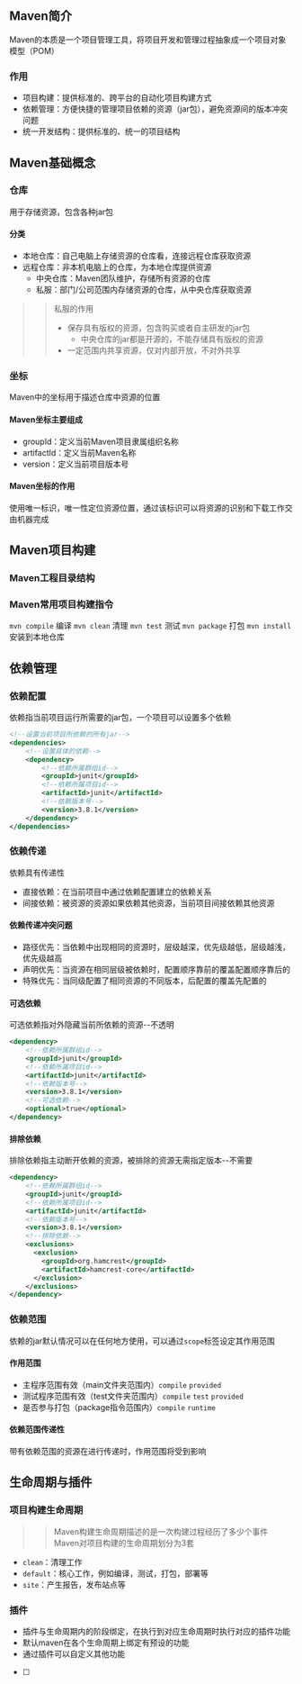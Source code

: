 ## Maven简介
Maven的本质是一个项目管理工具，将项目开发和管理过程抽象成一个项目对象模型（POM）
### 作用
* 项目构建：提供标准的、跨平台的自动化项目构建方式
* 依赖管理：方便快捷的管理项目依赖的资源（jar包），避免资源间的版本冲突问题
* 统一开发结构：提供标准的、统一的项目结构
## Maven基础概念
### 仓库
用于存储资源，包含各种jar包
#### 分类
* 本地仓库：自己电脑上存储资源的仓库看，连接远程仓库获取资源
* 远程仓库：非本机电脑上的仓库，为本地仓库提供资源
  * 中央仓库：Maven团队维护，存储所有资源的仓库
  * 私服：部门/公司范围内存储资源的仓库，从中央仓库获取资源
>> 私服的作用
>> * 保存具有版权的资源，包含购买或者自主研发的jar包 
>>   * 中央仓库的jar都是开源的，不能存储具有版权的资源 
>> * 一定范围内共享资源，仅对内部开放，不对外共享
### 坐标
Maven中的坐标用于描述仓库中资源的位置
#### Maven坐标主要组成
* groupId：定义当前Maven项目隶属组织名称
* artifactId：定义当前Maven名称
* version：定义当前项目版本号
#### Maven坐标的作用
使用唯一标识，唯一性定位资源位置，通过该标识可以将资源的识别和下载工作交由机器完成
## Maven项目构建
### Maven工程目录结构
### Maven常用项目构建指令
`mvn compile` 编译
`mvn clean` 清理
`mvn test` 测试
`mvn package` 打包
`mvn install` 安装到本地仓库
## 依赖管理
### 依赖配置
依赖指当前项目运行所需要的jar包，一个项目可以设置多个依赖
```xml
<!--设置当前项目所依赖的所有jar-->
<dependencies>
    <!--设置具体的依赖-->
    <dependency>
        <!--依赖所属群组id-->
        <groupId>junit</groupId>
        <!--依赖所属项目id-->
        <artifactId>junit</artifactId>
        <!--依赖版本号-->
        <version>3.8.1</version>
    </dependency>
</dependencies>
```
### 依赖传递
依赖具有传递性
* 直接依赖：在当前项目中通过依赖配置建立的依赖关系
* 间接依赖：被资源的资源如果依赖其他资源，当前项目间接依赖其他资源
#### 依赖传递冲突问题
* 路径优先：当依赖中出现相同的资源时，层级越深，优先级越低，层级越浅，优先级越高
* 声明优先：当资源在相同层级被依赖时，配置顺序靠前的覆盖配置顺序靠后的
* 特殊优先：当同级配置了相同资源的不同版本，后配置的覆盖先配置的
#### 可选依赖
可选依赖指对外隐藏当前所依赖的资源--不透明
```xml
<dependency>
    <!--依赖所属群组id-->
    <groupId>junit</groupId>
    <!--依赖所属项目id-->
    <artifactId>junit</artifactId>
    <!--依赖版本号-->
    <version>3.8.1</version>
    <!--可选依赖-->
    <optional>true</optional>
</dependency>
```
#### 排除依赖
排除依赖指主动断开依赖的资源，被排除的资源无需指定版本--不需要
```xml
<dependency>
    <!--依赖所属群组id-->
    <groupId>junit</groupId>
    <!--依赖所属项目id-->
    <artifactId>junit</artifactId>
    <!--依赖版本号-->
    <version>3.8.1</version>
    <!--排除依赖-->
    <exclusions>
      <exclusion>
        <groupId>org.hamcrest</groupId>
        <artifactId>hamcrest-core</artifactId>
      </exclusion>
    </exclusions>
</dependency>
```
### 依赖范围
依赖的jar默认情况可以在任何地方使用，可以通过`scope`标签设定其作用范围
#### 作用范围
* 主程序范围有效（main文件夹范围内）`compile` `provided`
* 测试程序范围有效（test文件夹范围内）`compile` `test` `provided`
* 是否参与打包（package指令范围内）`compile` `runtime`
#### 依赖范围传递性
带有依赖范围的资源在进行传递时，作用范围将受到影响
## 生命周期与插件
### 项目构建生命周期
>> Maven构建生命周期描述的是一次构建过程经历了多少个事件
Maven对项目构建的生命周期划分为3套
* `clean`：清理工作
* `default`：核心工作，例如编译，测试，打包，部署等
* `site`：产生报告，发布站点等
### 插件
* 插件与生命周期内的阶段绑定，在执行到对应生命周期时执行对应的插件功能
* 默认maven在各个生命周期上绑定有预设的功能
* 通过插件可以自定义其他功能
- [ ]
